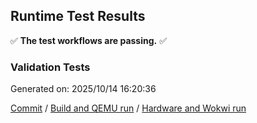 ## Runtime Test Results

:white_check_mark: **The test workflows are passing.** :white_check_mark:

### Validation Tests


Generated on: 2025/10/14 16:20:36

[Commit](https://github.com/lucasssvaz/arduino-esp32/commit/cf02df0f5da7f3ffa0ed058c54dc81321f57caa6) / [Build and QEMU run](https://github.com/lucasssvaz/arduino-esp32/actions/runs/18502870763) / [Hardware and Wokwi run](https://github.com/lucasssvaz/arduino-esp32/actions/runs/18503046294)
